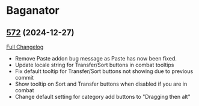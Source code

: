# Baganator

## [572](https://github.com/Baganator/Baganator/tree/572) (2024-12-27)
[Full Changelog](https://github.com/Baganator/Baganator/compare/571...572) 

- Remove Paste addon bug message as Paste has now been fixed.  
- Update locale string for Transfer/Sort buttons in combat tooltips  
- Fix default tooltip for Transfer/Sort buttons not showing due to previous commit  
- Show tooltip on Sort and Transfer buttons when disabled if you are in combat  
- Change default setting for category add buttons to "Dragging then alt"  
